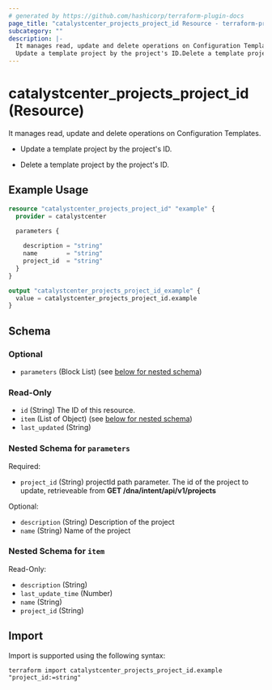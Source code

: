 ```yaml
---
# generated by https://github.com/hashicorp/terraform-plugin-docs
page_title: "catalystcenter_projects_project_id Resource - terraform-provider-catalystcenter"
subcategory: ""
description: |-
  It manages read, update and delete operations on Configuration Templates.
  Update a template project by the project's ID.Delete a template project by the project's ID.
---
```


# catalystcenter_projects_project_id (Resource)

It manages read, update and delete operations on Configuration Templates.

- Update a template project by the project's ID.

- Delete a template project by the project's ID.

## Example Usage

```terraform
resource "catalystcenter_projects_project_id" "example" {
  provider = catalystcenter
 
  parameters {

    description = "string"
    name        = "string"
    project_id  = "string"
  }
}

output "catalystcenter_projects_project_id_example" {
  value = catalystcenter_projects_project_id.example
}
```

<!-- schema generated by tfplugindocs -->
## Schema

### Optional

- `parameters` (Block List) (see [below for nested schema](#nestedblock--parameters))

### Read-Only

- `id` (String) The ID of this resource.
- `item` (List of Object) (see [below for nested schema](#nestedatt--item))
- `last_updated` (String)

<a id="nestedblock--parameters"></a>
### Nested Schema for `parameters`

Required:

- `project_id` (String) projectId path parameter. The id of the project to update, retrieveable from **GET /dna/intent/api/v1/projects**

Optional:

- `description` (String) Description of the project
- `name` (String) Name of the project


<a id="nestedatt--item"></a>
### Nested Schema for `item`

Read-Only:

- `description` (String)
- `last_update_time` (Number)
- `name` (String)
- `project_id` (String)

## Import

Import is supported using the following syntax:

```shell
terraform import catalystcenter_projects_project_id.example "project_id:=string"
```
